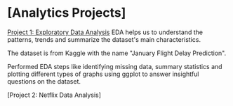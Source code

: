 # [Analytics Projects]
[Project 1: Exploratory Data Analysis](https://github.com/Saikoushik111/Portfolio-Project_1)
EDA helps us to understand the patterns, trends and summarize the dataset's main characteristics.

The dataset is from Kaggle with the name "January Flight Delay Prediction".

Performed EDA steps like identifying missing data, summary statistics and plotting different types of graphs using ggplot to answer insightful questions on the dataset.

[Project 2: Netflix Data Analysis]
